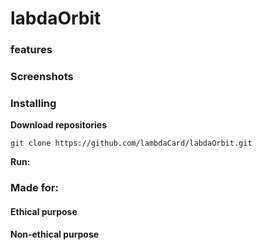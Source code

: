 # labdaOrbit
### features 
### Screenshots
### Installing
**Download repositories**

    git clone https://github.com/lambdaCard/labdaOrbit.git

**Run:**  

### Made for:
#### Ethical purpose
#### Non-ethical purpose
